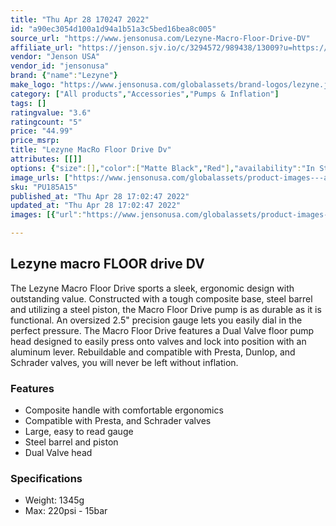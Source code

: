```yaml
---
title: "Thu Apr 28 170247 2022"
id: "a90ec3054d100a1d94a1b51a3c5bed16bea8c005"
source_url: "https://www.jensonusa.com/Lezyne-Macro-Floor-Drive-DV"
affiliate_url: "https://jenson.sjv.io/c/3294572/989438/13009?u=https://www.jensonusa.com/Lezyne-Macro-Floor-Drive-DV"
vendor: "Jenson USA"
vendor_id: "jensonusa"
brand: {"name":"Lezyne"}
make_logo: "https://www.jensonusa.com/globalassets/brand-logos/lezyne.jpg"
category: ["All products","Accessories","Pumps & Inflation"]
tags: []
ratingvalue: "3.6"
ratingcount: "5"
price: "44.99"
price_msrp: 
title: "Lezyne MacRo Floor Drive Dv"
attributes: [[]]
options: {"size":[],"color":["Matte Black","Red"],"availability":"In Stock"}
image_urls: ["https://www.jensonusa.com/globalassets/product-images---all-assets/lezyne/pu185a15-matte-black.jpg"]
sku: "PU185A15"
published_at: "Thu Apr 28 17:02:47 2022"
updated_at: "Thu Apr 28 17:02:47 2022"
images: [{"url":"https://www.jensonusa.com/globalassets/product-images---all-assets/lezyne/pu185a15-matte-black.jpg","path":"full/fd9403ed6aa0b6f5c78040709ba5d5079f4c9bff.jpg","checksum":"493a5cf7db4316730c548967d71a3e8c","status":"downloaded"}]

---
```

## Lezyne macro FLOOR drive DV

The Lezyne Macro Floor Drive sports a sleek, ergonomic design with outstanding
value. Constructed with a tough composite base, steel barrel and utilizing a
steel piston, the Macro Floor Drive pump is as durable as it is functional. An
oversized 2.5" precision gauge lets you easily dial in the perfect pressure.
The Macro Floor Drive features a Dual Valve floor pump head designed to easily
press onto valves and lock into position with an aluminum lever. Rebuildable
and compatible with Presta, Dunlop, and Schrader valves, you will never be
left without inflation.

### Features

  * Composite handle with comfortable ergonomics 
  * Compatible with Presta, and Schrader valves 
  * Large, easy to read gauge 
  * Steel barrel and piston 
  * Dual Valve head

### Specifications

  * Weight: 1345g 
  * Max: 220psi - 15bar 

